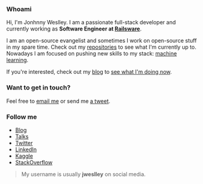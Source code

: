 ### Whoami

Hi, I'm Jonhnny Weslley. I am a passionate full-stack developer and currently working as **Software Engineer at [Railsware][]**.

I am an open-source evangelist and sometimes I work on open-source stuff in my spare time. Check out my [repositories][] to see what I'm currently up to. Nowadays I am focused on pushing new skills to my stack: [machine learning][].

If you're interested, check out my [blog][] to [see what I'm doing now](https://jonhnnyweslley.net/now).

### Want to get in touch?

Feel free to [email me][email] or send me [a tweet][Twitter].

### Follow me

- [Blog][]
- [Talks][]
- [Twitter][]
- [LinkedIn][]
- [Kaggle][]
- [StackOverflow](https://stackoverflow.com/users/143665/jonhnny-weslley)

> My username is usually **jweslley** on social media.


[kaggle]: https://www.kaggle.com/jweslley 
[blog]: https://jonhnnyweslley.net/blog "Visit my blog"
[talks]: https://jonhnnyweslley.net/talks "Check out my talks"
[Railsware]: https://railsware.com/
[repositories]: https://github.com/jweslley?tab=repositories "Follow my GitHub to see what I'm currently up to"
[GitLab]: http://gitlab.com/jweslley "Follow my GitLab to see what I'm currently up to"
[LinkedIn]: http://www.linkedin.com/in/jweslley "See my LinkedIn profile"
[Twitter]: https://twitter.com/jweslley "Tweet me!"
[StackOverflow]: https://stackoverflow.com/users/143665/jonhnny-weslley  "See my StackOverflow profile"
[email]: mailto:jw@jonhnnyweslley.net "Send me an email"
[Quora]: https://www.quora.com/profile/Jonhnny-Weslley "See my Quora profile"
[machine learning]: https://datacamp.com/profile/jweslley


